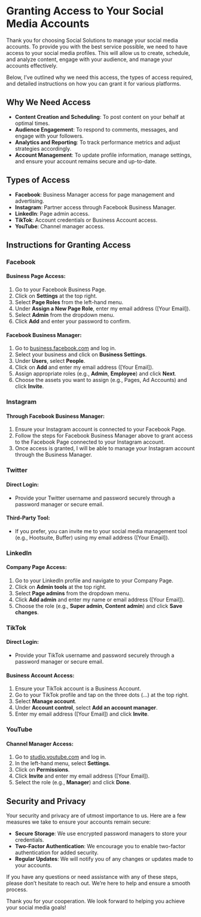 # Granting Access to Your Social Media Accounts

Thank you for choosing Social Solutions to manage your social media accounts. To provide you with the best service possible, we need to have access to your social media profiles. This will allow us to create, schedule, and analyze content, engage with your audience, and manage your accounts effectively.

Below, I’ve outlined why we need this access, the types of access required, and detailed instructions on how you can grant it for various platforms.

## Why We Need Access

- **Content Creation and Scheduling**: To post content on your behalf at optimal times.
- **Audience Engagement**: To respond to comments, messages, and engage with your followers.
- **Analytics and Reporting**: To track performance metrics and adjust strategies accordingly.
- **Account Management**: To update profile information, manage settings, and ensure your account remains secure and up-to-date.

## Types of Access

- **Facebook**: Business Manager access for page management and advertising.
- **Instagram**: Partner access through Facebook Business Manager.
- **LinkedIn**: Page admin access.
- **TikTok**: Account credentials or Business Account access.
- **YouTube**: Channel manager access.

## Instructions for Granting Access

### Facebook

#### Business Page Access:

1. Go to your Facebook Business Page.
2. Click on **Settings** at the top right.
3. Select **Page Roles** from the left-hand menu.
4. Under **Assign a New Page Role**, enter my email address ([Your Email]).
5. Select **Admin** from the dropdown menu.
6. Click **Add** and enter your password to confirm.

#### Facebook Business Manager:

1. Go to [business.facebook.com](https://business.facebook.com) and log in.
2. Select your business and click on **Business Settings**.
3. Under **Users**, select **People**.
4. Click on **Add** and enter my email address ([Your Email]).
5. Assign appropriate roles (e.g., **Admin**, **Employee**) and click **Next**.
6. Choose the assets you want to assign (e.g., Pages, Ad Accounts) and click **Invite**.

### Instagram

#### Through Facebook Business Manager:

1. Ensure your Instagram account is connected to your Facebook Page.
2. Follow the steps for Facebook Business Manager above to grant access to the Facebook Page connected to your Instagram account.
3. Once access is granted, I will be able to manage your Instagram account through the Business Manager.

### Twitter

#### Direct Login:

- Provide your Twitter username and password securely through a password manager or secure email.

#### Third-Party Tool:

- If you prefer, you can invite me to your social media management tool (e.g., Hootsuite, Buffer) using my email address ([Your Email]).

### LinkedIn

#### Company Page Access:

1. Go to your LinkedIn profile and navigate to your Company Page.
2. Click on **Admin tools** at the top right.
3. Select **Page admins** from the dropdown menu.
4. Click **Add admin** and enter my name or email address ([Your Email]).
5. Choose the role (e.g., **Super admin**, **Content admin**) and click **Save changes**.

### TikTok

#### Direct Login:

- Provide your TikTok username and password securely through a password manager or secure email.

#### Business Account Access:

1. Ensure your TikTok account is a Business Account.
2. Go to your TikTok profile and tap on the three dots (…) at the top right.
3. Select **Manage account**.
4. Under **Account control**, select **Add an account manager**.
5. Enter my email address ([Your Email]) and click **Invite**.

### YouTube

#### Channel Manager Access:

1. Go to [studio.youtube.com](https://studio.youtube.com) and log in.
2. In the left-hand menu, select **Settings**.
3. Click on **Permissions**.
4. Click **Invite** and enter my email address ([Your Email]).
5. Select the role (e.g., **Manager**) and click **Done**.

## Security and Privacy

Your security and privacy are of utmost importance to us. Here are a few measures we take to ensure your accounts remain secure:

- **Secure Storage**: We use encrypted password managers to store your credentials.
- **Two-Factor Authentication**: We encourage you to enable two-factor authentication for added security.
- **Regular Updates**: We will notify you of any changes or updates made to your accounts.

If you have any questions or need assistance with any of these steps, please don’t hesitate to reach out. We’re here to help and ensure a smooth process.

Thank you for your cooperation. We look forward to helping you achieve your social media goals!

